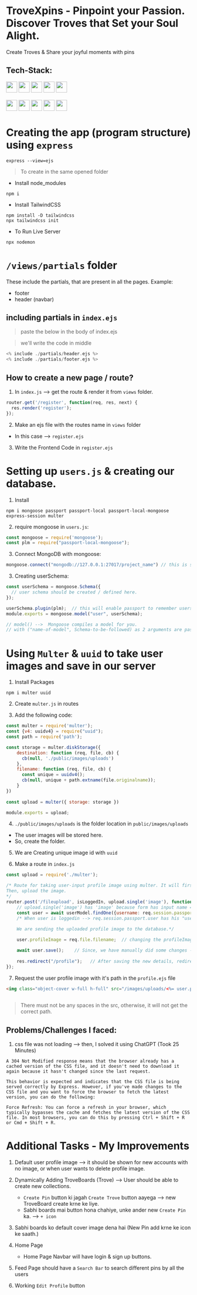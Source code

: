 # TroveXpins - Pinpoint your Passion. Discover Troves that Set your Soul Alight.

Create Troves & Share your joyful moments with pins

## Tech-Stack:

<code><img height="30" src="https://img.shields.io/badge/Tailwind%20CSS-111111?style=for-the-badge&logo=tailwindcss&logoColor=39bcf7"></code>
<code><img height="30" src="https://img.shields.io/badge/JavaScript-111111?style=for-the-badge&logo=javascript&logoColor=F7DF1E"></code>
  <code><img height="30" src="https://img.shields.io/badge/Node.js-1e4620?style=for-the-badge&logo=nodedotjs&logoColor=white"></code>
  <code><img height="30" src="https://img.shields.io/badge/MongoDB-238636?style=for-the-badge&logo=mongodb&logoColor=white"></code>
  <code><img height="30" src="https://img.shields.io/badge/Express.js-000000?style=for-the-badge&logo=express&logoColor=white"></code>
  <br><br>
  <code><img height="30" src="https://img.shields.io/badge/Passportjs-000000?style=for-the-badge&logo=Passportjs&logoColor=white"></code>
  <code><img height="30" src="https://img.shields.io/badge/ejs-a6004f?style=for-the-badge&logo=EJS&logoColor=white"></code>
  <code><img height="30" src="https://img.shields.io/badge/Multer-252525?style=for-the-badge&logo=Multer&logoColor=white"></code>
  <code><img height="30" src="https://img.shields.io/badge/Mongoose-238636?style=for-the-badge&logo=Mongoose&logoColor=white"></code>
  <code><img height="30" src="https://img.shields.io/badge/UUID-252525?style=for-the-badge&logo=uuid&logoColor=white"></code>
<br>

# Creating the app (program structure) using `express`

```shell
express --view=ejs
```
> To create in the same opened folder

- Install node_modules

```shell
npm i
```

- Install TailwindCSS

```shell
npm install -D tailwindcss
npx tailwindcss init
```

- To Run Live Server

```shell
npx nodemon
```

# `/views/partials` folder

These include the partials, that are present in all the pages. Example:
- footer
- header (navbar)

## including partials in `index.ejs`

> paste the below in the body of index.ejs

> we'll write the code in middle
```h
<% include ./partials/header.ejs %>
<% include ./partials/footer.ejs %>
```

## How to create a new page / route?

1. In `index.js` --> get the route & render it from `views` folder.

```js
router.get('/register', function(req, res, next) {
  res.render('register');
});
```

2. Make an ejs file with the routes name in `views` folder

- In this case --> `register.ejs`

3. Write the Frontend Code in `register.ejs`

# Setting up `users.js` & creating our database.

1. Install

```shell
npm i mongoose passport passport-local passport-local-mongoose express-session multer
```

2. require mongoose in `users.js`:

```js
const mongoose = require('mongoose');
const plm = require("passport-local-mongoose");
```

3. Connect MongoDB with mongoose:

```js
mongoose.connect("mongodb://127.0.0.1:27017/project_name") // this is setting it up on localhost.
```

3. Creating userSchema:

```js
const userSchema = mongoose.Schema({
  // user schema should be created / defined here.
});

userSchema.plugin(plm);  // this will enable passport to remember users
module.exports = mongoose.model("user", userSchema);

// model() -->  Mongoose compiles a model for you.
// with ("name-of-model", Schema-to-be-followed) as 2 arguments are passed.
```

# Using `Multer` & `uuid` to take user images and save in our server

1. Install Packages

```shell
npm i multer uuid
```

2. Create `multer.js` in routes

3. Add the following code:

```js
const multer = require('multer');
const {v4: uuidv4} = require("uuid");
const path = require('path');

const storage = multer.diskStorage({
    destination: function (req, file, cb) {
      cb(null, './public/images/uploads')
    },
    filename: function (req, file, cb) {
      const unique = uuidv4();
      cb(null, unique + path.extname(file.originalname));
    }
})
  
const upload = multer({ storage: storage })

module.exports = upload;
```

4. `./public/images/uploads` is the folder location in `public/images/uploads`
  - The user images will be stored here.
  - So, create the folder.

5. We are Creating unique image id with `uuid`

6. Make a route in `index.js`
```js
const upload = require('./multer');

/* Route for taking user-input profile image using multer. It will first check, if the user is loggedIn or not
Then, upload the image.
*/
router.post('/fileupload', isLoggedIn, upload.single('image'), function(req, res, next) {
    // upload.single('image') has 'image' because form has input name = "image"
    const user = await userModel.findOne({username: req.session.passport.user});
    /* When user is loggedin --> req.session.passport.user has his "username".
    
    We are sending the uploaded profile image to the database.*/

    user.profileImage = req.file.filename;  // changing the profileImage address/location to the newly updated image.

    await user.save();    // Since, we have manually did some changes --> We need to manually save the user Details.
    
    res.redirect("/profile");   // After saving the new details, redirect to /profile page.
});
```

7. Request the user profile image with it's path in the `profile.ejs` file

```html
<img class="object-cover w-full h-full" src="/images/uploads/<%= user.profileImage %>" alt="">
						
```
> There must not be any spaces in the src, otherwise, it will not get the correct path.

## Problems/Challenges I faced:

1. css file was not loading --> then, I solved it using ChatGPT (Took 25 Minutes)
```shell
A 304 Not Modified response means that the browser already has a cached version of the CSS file, and it doesn't need to download it again because it hasn't changed since the last request.

This behavior is expected and indicates that the CSS file is being served correctly by Express. However, if you've made changes to the CSS file and you want to force the browser to fetch the latest version, you can do the following:

Force Refresh: You can force a refresh in your browser, which typically bypasses the cache and fetches the latest version of the CSS file. In most browsers, you can do this by pressing Ctrl + Shift + R or Cmd + Shift + R.
```


# Additional Tasks - My Improvements

1. Default user profile image --> it should be shown for new accounts with no image, or when user wants to delete profile image.

2. Dynamically Adding TroveBoards (Trove) --> User should be able to create new collections.
    - `Create Pin` button ki jagah `Create Trove` button aayega --> new TroveBoard create krne ke liye.
    - Sabhi boards mai button hona chahiye, unke ander new `Create Pin` ka. --> `+ icon`

3. Sabhi boards ko default cover image dena hai (New Pin add krne ke icon ke saath.)

4. Home Page
    - Home Page Navbar will have login & sign up buttons.

5. Feed Page should have a `Search Bar` to search different pins by all the users

6. Working `Edit Profile` button
